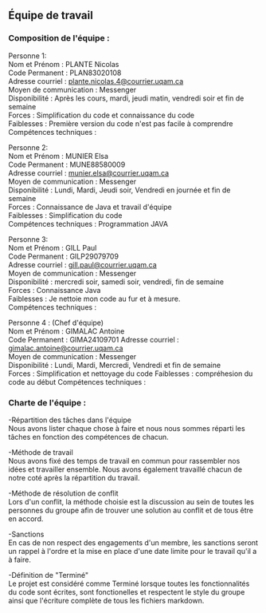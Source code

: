 ## Équipe de travail

### Composition de l'équipe :

Personne 1:  
Nom et Prénom : PLANTE Nicolas  
Code Permanent :  PLAN83020108  
Adresse courriel : plante.nicolas.4@courrier.uqam.ca  
Moyen de communication : Messenger  
Disponibilité : Après les cours, mardi, jeudi matin, vendredi soir et fin de semaine  
Forces :  Simplification du code et connaissance du code  
Faiblesses :  Première version du code n'est pas facile à comprendre  
Compétences techniques :  

Personne 2:  
Nom et Prénom : MUNIER Elsa  
Code Permanent : MUNE88580009   
Adresse courriel : munier.elsa@courrier.uqam.ca  
Moyen de communication : Messenger  
Disponibilité : Lundi, Mardi, Jeudi soir, Vendredi en journée et fin de semaine   
Forces : Connaissance de Java et travail d'équipe  
Faiblesses : Simplification du code  
Compétences techniques : Programmation JAVA    

Personne 3:  
Nom et Prénom :  GILL Paul  
Code Permanent : GILP29079709  
Adresse courriel :  gill.paul@courrier.uqam.ca  
Moyen de communication :   Messenger  
Disponibilité :   mercredi soir, samedi soir, vendredi, fin de semaine  
Forces :   Connaissance Java  
Faiblesses :   Je nettoie mon code au fur et à mesure.  
Compétences techniques :  

Personne 4 : (Chef d'équipe)  
Nom et Prénom : GIMALAC Antoine  
Code Permanent :  GIMA24109701
Adresse courriel : gimalac.antoine@courrier.uqam.ca  
Moyen de communication : Messenger  
Disponibilité :  Lundi, Mardi, Mercredi, Vendredi et fin de semaine  
Forces :  Simplification et nettoyage du code
Faiblesses :  compréhesion du code au début
Compétences techniques :  


### Charte de l'équipe :  

-Répartition des tâches dans l'équipe  
Nous avons lister chaque chose à faire et nous nous sommes réparti les tâches en fonction des compétences de chacun.  


-Méthode de  travail  
Nous avons fixé des temps de travail en commun pour rassembler nos idées et travailler ensemble. Nous avons également travaillé chacun de notre coté après la répartition du travail.  


-Méthode de résolution de conflit  
Lors d'un conflit, la méthode choisie est la discussion au sein de toutes les personnes du groupe afin de trouver une solution au conflit et de tous être en accord.   


-Sanctions  
En cas de non respect des engagements d'un membre, les sanctions seront un rappel à l'ordre et la mise en place d'une date limite pour le travail qu'il a à faire.    

-Définition de "Terminé"   
Le projet est considéré comme Terminé lorsque toutes les fonctionnalités du code sont écrites, sont fonctionelles et respectent le style du groupe ainsi que l'écriture complète de tous les fichiers markdown.  


